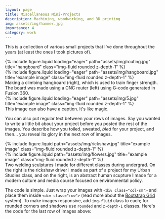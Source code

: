 ```yaml
---
layout: page
title: Miscellaneous Mini-Projects
description: Machining, woodworking, and 3D printing
img: assets/img/hammer.jpg
importance: 4
category: work
---
```


This is a collection of various small projects that I've done throughout the years (at least the ones I took pictures of).

<div class="row">
    <div class="col-sm mt-3 mt-md-0">
        {% include figure.liquid loading="eager" path="assets/img/routing.jpg" title="hangboard" class="img-fluid rounded z-depth-1" %}
    </div>
    <div class="col-sm mt-3 mt-md-0">
        {% include figure.liquid loading="eager" path="assets/img/hangboard.jpg" title="example image" class="img-fluid rounded z-depth-1" %}
    </div>
</div>
<div class="caption">
    Making a climbing hangboard (right), which is used to train finger strength. The board was made using a CNC router (left) using G-code generated in Fusion 360.
</div>

<div class="row">
    <div class="col-sm mt-3 mt-md-0">
        {% include figure.liquid loading="eager" path="assets/img/5.jpg" title="example image" class="img-fluid rounded z-depth-1" %}
    </div>
</div>
<div class="caption">
    This image can also have a caption. It's like magic.
</div>

You can also put regular text between your rows of images.
Say you wanted to write a little bit about your project before you posted the rest of the images.
You describe how you toiled, sweated, _bled_ for your project, and then... you reveal its glory in the next row of images.

<div class="row justify-content-sm-center">
    <div class="col-sm-7 mt-3 mt-md-0">
        {% include figure.liquid path="assets/img/rickshaw.jpg" title="example image" class="img-fluid rounded z-depth-1" %}
    </div>
    <div class="col-sm-5 mt-3 mt-md-0">
        {% include figure.liquid path="assets/img/flowers.jpg" title="example image" class="img-fluid rounded z-depth-1" %}
    </div>
</div>
<div class="caption">
    Two welding sculptures I made for different classes during undergrad. On the right is the rickshaw driver I made as part of a project for my Urban Studies class, and on the right, is an abstract human scupture I made for a modern culture and media course focused on environmental policy.  
</div>

The code is simple.
Just wrap your images with `<div class="col-sm">` and place them inside `<div class="row">` (read more about the <a href="https://getbootstrap.com/docs/4.4/layout/grid/">Bootstrap Grid</a> system).
To make images responsive, add `img-fluid` class to each; for rounded corners and shadows use `rounded` and `z-depth-1` classes.
Here's the code for the last row of images above:

